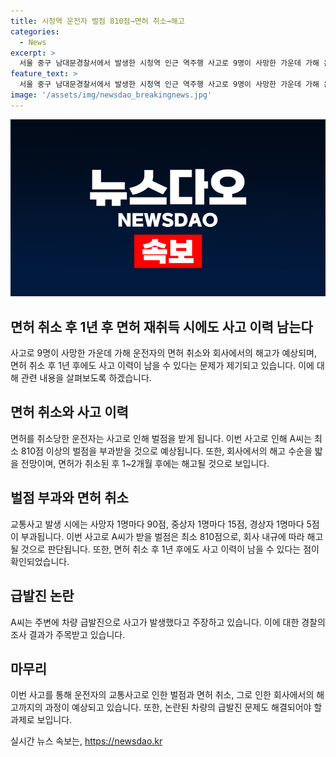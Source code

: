 ```yaml
---
title: 시청역 운전자 벌점 810점→면허 취소→해고
categories:
  - News
excerpt: >
  서울 중구 남대문경찰서에서 발생한 시청역 인근 역주행 사고로 9명이 사망한 가운데 가해 운전자 A씨(68)는 면허 취소 기준 벌점의 6배 이상을 받아 회사에서 해고될 전망이다. 이번 사고로 A씨는 최소 810점의 벌점을 받게 되며, 회사 내규에 따라 퇴사 가능성이 높아졌다. A씨는 현재 회사에서 1년4개월 동안 무사고를 유지해왔지만, 경찰 수사 결과에 따라 면허취소와 함께 해고되는 것으로 전망된다. A씨는 버스 운전 경력이 있으며, 면허 취소 후 1년 후에도 사고 이력이 남을 것으로 예상된다. A씨는 자동차 급발진을 주장하고 있으나 경찰은 A씨를 업무상과실치사상 혐의로 입건하였다.
feature_text: >
  서울 중구 남대문경찰서에서 발생한 시청역 인근 역주행 사고로 9명이 사망한 가운데 가해 운전자 A씨(68)는 면허 취소 기준 벌점의 6배 이상을 받아 회사에서 해고될 전망이다. 이번 사고로 A씨는 최소 810점의 벌점을 받게 되며, 회사 내규에 따라 퇴사 가능성이 높아졌다. A씨는 현재 회사에서 1년4개월 동안 무사고를 유지해왔지만, 경찰 수사 결과에 따라 면허취소와 함께 해고되는 것으로 전망된다. A씨는 버스 운전 경력이 있으며, 면허 취소 후 1년 후에도 사고 이력이 남을 것으로 예상된다. A씨는 자동차 급발진을 주장하고 있으나 경찰은 A씨를 업무상과실치사상 혐의로 입건하였다.
image: '/assets/img/newsdao_breakingnews.jpg'
---
```


<p><img src="/assets/img/newsdao_breakingnews.jpg" alt="pcversion 속보" /></p>

<h2>면허 취소 후 1년 후 면허 재취득 시에도 사고 이력 남는다</h2>

<p>사고로 9명이 사망한 가운데 가해 운전자의 면허 취소와 회사에서의 해고가 예상되며, 면허 취소 후 1년 후에도 사고 이력이 남을 수 있다는 문제가 제기되고 있습니다. 이에 대해 관련 내용을 살펴보도록 하겠습니다. </p>

<h2>면허 취소와 사고 이력</h2>
<p>면허를 취소당한 운전자는 사고로 인해 벌점을 받게 됩니다. 이번 사고로 인해 A씨는 최소 810점 이상의 벌점을 부과받을 것으로 예상됩니다. 또한, 회사에서의 해고 수순을 밟을 전망이며, 면허가 취소된 후 1~2개월 후에는 해고될 것으로 보입니다.</p>

<h2>벌점 부과와 면허 취소</h2>
<p>교통사고 발생 시에는 사망자 1명마다 90점, 중상자 1명마다 15점, 경상자 1명마다 5점이 부과됩니다. 이번 사고로 A씨가 받을 벌점은 최소 810점으로, 회사 내규에 따라 해고될 것으로 판단됩니다. 또한, 면허 취소 후 1년 후에도 사고 이력이 남을 수 있다는 점이 확인되었습니다.</p>

<h2>급발진 논란</h2>
<p>A씨는 주변에 차량 급발진으로 사고가 발생했다고 주장하고 있습니다. 이에 대한 경찰의 조사 결과가 주목받고 있습니다.</p>

<h2>마무리</h2>
<p>이번 사고를 통해 운전자의 교통사고로 인한 벌점과 면허 취소, 그로 인한 회사에서의 해고까지의 과정이 예상되고 있습니다. 또한, 논란된 차량의 급발진 문제도 해결되어야 할 과제로 보입니다.</p>

<p data-ke-size="size16"></p>

<p data-ke-size="size16"></p>

<p data-ke-size="size16"></p>
실시간 뉴스 속보는, <a href="https://newsdao.kr" rel="dofollow">https://newsdao.kr</a>


